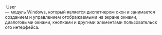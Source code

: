  User — модуль Windows, который является диспетчером окон и занимается созданием и управлением отображаемыми на экране окнами, 
 диалоговыми окнами, кнопками и другими элементами пользовательского интерфейса.